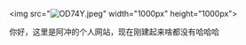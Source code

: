  <img src="<img src="https://i.imgs.ovh/2025/04/05/OD74Y.jpeg" alt="OD74Y.jpeg" border="0" />" width="1000px" height="1000px">
<p>你好，这里是阿冲的个人网站，现在刚建起来啥都没有哈哈哈</p>
